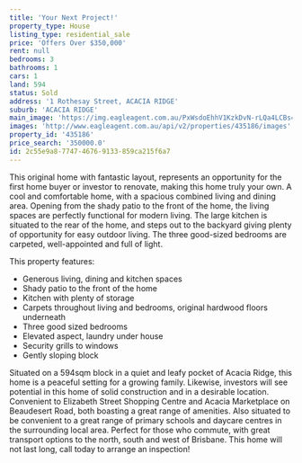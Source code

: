 ```yaml
---
title: 'Your Next Project!'
property_type: House
listing_type: residential_sale
price: 'Offers Over $350,000'
rent: null
bedrooms: 3
bathrooms: 1
cars: 1
land: 594
status: Sold
address: '1 Rothesay Street, ACACIA RIDGE'
suburb: 'ACACIA RIDGE'
main_image: 'https://img.eagleagent.com.au/PxWsdoEhhV1KzkDvN-rLQa4LCBs=/1280x854/smart/https://s3-us-west-2.amazonaws.com/eagleagent-orig/images/6821470/126314134-image-M.jpg'
images: 'http://www.eagleagent.com.au/api/v2/properties/435186/images'
property_id: '435186'
price_search: '350000.0'
id: 2c55e9a8-7747-4676-9133-859ca215f6a7
---
```

This original home with fantastic layout, represents an opportunity for the first home buyer or investor to renovate, making this home truly your own. A cool and comfortable home, with a spacious combined living and dining area. Opening from the shady patio to the front of the home, the living spaces are perfectly functional for modern living. The large kitchen is situated to the rear of the home, and steps out to the backyard giving plenty of opportunity for easy outdoor living. The three good-sized bedrooms are carpeted, well-appointed and full of light.

This property features:

*  Generous living, dining and kitchen spaces
*  Shady patio to the front of the home
*  Kitchen with plenty of storage
*  Carpets throughout living and bedrooms, original hardwood floors underneath
*  Three good sized bedrooms
*  Elevated aspect, laundry under house
*  Security grills to windows
*  Gently sloping block

Situated on a 594sqm block in a quiet and leafy pocket of Acacia Ridge, this home is a peaceful setting for a growing family. Likewise, investors will see potential in this home of solid construction and in a desirable location. Convenient to Elizabeth Street Shopping Centre and Acacia Marketplace on Beaudesert Road, both boasting a great range of amenities. Also situated to be convenient to a great range of primary schools and daycare centres in the surrounding local area. Perfect for those who commute, with great transport options to the north, south and west of Brisbane. This home will not last long, call today to arrange an inspection!